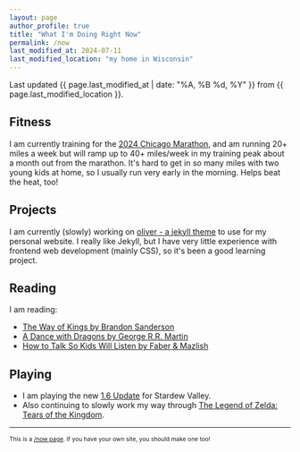 ```yaml
---
layout: page
author_profile: true
title: "What I'm Doing Right Now"
permalink: /now
last_modified_at: 2024-07-11
last_modified_location: "my home in Wisconsin"
---
```


Last updated {{ page.last_modified_at | date: "%A, %B %d, %Y" }} from {{ page.last_modified_location }}.

## Fitness

I am currently training for the [2024 Chicago Marathon](https://www.chicagomarathon.com/), and am running 20+ miles a week but will ramp up to 40+ miles/week in my training peak about a month out from the marathon. It's hard to get in so many miles with two young kids at home, so I usually run very early in the morning. Helps beat the heat, too!

## Projects

I am currently (slowly) working on [oliver - a jekyll theme](https://github.com/dcchambers/oliver) to use for my personal website. I really like Jekyll, but I have very little experience with frontend web development (mainly CSS), so it's been a good learning project.

## Reading

I am reading:
- [The Way of Kings by Brandon Sanderson](https://www.goodreads.com/book/show/7235533-the-way-of-kings)
- [A Dance with Dragons by George R.R. Martin](https://www.goodreads.com/book/show/13422727-a-dance-with-dragons)
- [How to Talk So Kids Will Listen by Faber & Mazlish](https://www.goodreads.com/book/show/769016.How_to_Talk_So_Kids_Will_Listen_Listen_So_Kids_Will_Talk)

## Playing

- I am playing the new [1.6 Update](https://www.stardewvalley.net/stardew-valley-1-6-update-full-changelog/) for Stardew Valley.
- Also continuing to slowly work my way through [The Legend of Zelda: Tears of the Kingdom](https://zelda.nintendo.com/tears-of-the-kingdom/).

---

<p style="font-size: 0.75em">
This is a <a href="https://nownownow.com/about">/now page</a>. If you have your own site, you should make one too!
</p>
